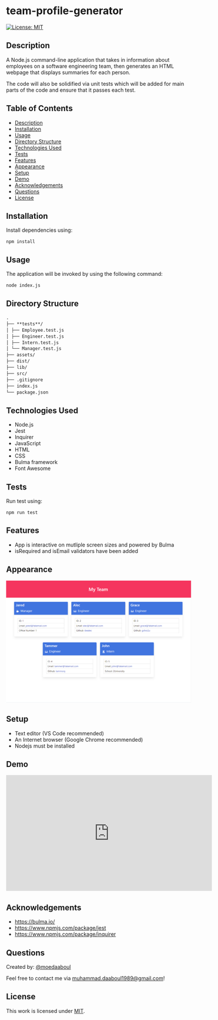 # team-profile-generator

[![License: MIT](https://img.shields.io/badge/License-MIT-yellow.svg)](https://opensource.org/licenses/MIT)

## Description

A Node.js command-line application that takes in information about employees on a software engineering team, then generates an HTML webpage that displays summaries for each person.

The code will also be solidified via unit tests which will be added for main parts of the code and ensure that it passes each test.

## Table of Contents

- [Description](#description)
- [Installation](#installation)
- [Usage](#usage)
- [Directory Structure](#directory-structure)
- [Technologies Used](#technologies-used)
- [Tests](#tests)
- [Features](#features)
- [Appearance](#appearance)
- [Setup](#setup)
- [Demo](#demo)
- [Acknowledgements](#acknowledgements)
- [Questions](#questions)
- [License](#license)

## Installation

​Install dependencies using:

    npm install

## Usage

The application will be invoked by using the following command:

    node index.js

## Directory Structure

```md
.
├── **tests**/
│ ├── Employee.test.js
│ ├── Engineer.test.js
│ ├── Intern.test.js
│ └── Manager.test.js
├── assets/
├── dist/
├── lib/
├── src/
├── .gitignore
├── index.js
└── package.json
```

## Technologies Used

- Node.js
- Jest
- Inquirer
- JavaScript
- HTML
- CSS
- Bulma framework
- Font Awesome

## Tests

Run test using:

    npm run test

## Features

- App is interactive on mutliple screen sizes and powered by Bulma
- isRequired and isEmail validators have been added

## Appearance

![My team profile](./assets/appearance.png)

## Setup

- Text editor (VS Code recommended)
- An Internet browser (Google Chrome recommended)
- Nodejs must be installed

## Demo

<iframe width="560" height="315" src="https://drive.google.com/file/d/1KAaGDYgHObkcrLzAKw4rKIMEY04-3JRm/view" frameborder="0" allow="autoplay; encrypted-media" allowfullscreen></iframe>


## Acknowledgements

- https://bulma.io/
- https://www.npmjs.com/package/jest
- https://www.npmjs.com/package/inquirer

## Questions

Created by: [@moedaaboul](https://github.com/moedaaboul)

Feel free to contact me via [muhammad.daaboul1989@gmail.com](muhammad.daaboul1989@gmail.com)!

## License

This work is licensed under
[MIT](#).
